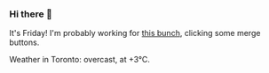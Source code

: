 ### Hi there :wave:

It's Friday! I'm probably working for [this bunch](https://github.com/kohofinancial), clicking some merge buttons.

Weather in Toronto: overcast, at +3°C.
